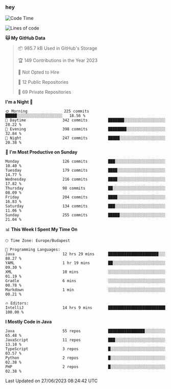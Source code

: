 ### hey

<!--START_SECTION:waka-->
![Code Time](http://img.shields.io/badge/Code%20Time-908%20hrs%2045%20mins-blue)

![Lines of code](https://img.shields.io/badge/From%20Hello%20World%20I%27ve%20Written-986.6%20thousand%20lines%20of%20code-blue)

**🐱 My GitHub Data** 

> 📦 985.7 kB Used in GitHub's Storage 
 > 
> 🏆 149 Contributions in the Year 2023
 > 
> 🚫 Not Opted to Hire
 > 
> 📜 12 Public Repositories 
 > 
> 🔑 69 Private Repositories 
 > 
**I'm a Night 🦉** 

```text
🌞 Morning                225 commits         █████░░░░░░░░░░░░░░░░░░░░   18.56 % 
🌆 Daytime                342 commits         ███████░░░░░░░░░░░░░░░░░░   28.22 % 
🌃 Evening                398 commits         ████████░░░░░░░░░░░░░░░░░   32.84 % 
🌙 Night                  247 commits         █████░░░░░░░░░░░░░░░░░░░░   20.38 % 
```
📅 **I'm Most Productive on Sunday** 

```text
Monday                   126 commits         ███░░░░░░░░░░░░░░░░░░░░░░   10.40 % 
Tuesday                  179 commits         ████░░░░░░░░░░░░░░░░░░░░░   14.77 % 
Wednesday                216 commits         ████░░░░░░░░░░░░░░░░░░░░░   17.82 % 
Thursday                 98 commits          ██░░░░░░░░░░░░░░░░░░░░░░░   08.09 % 
Friday                   204 commits         ████░░░░░░░░░░░░░░░░░░░░░   16.83 % 
Saturday                 134 commits         ███░░░░░░░░░░░░░░░░░░░░░░   11.06 % 
Sunday                   255 commits         █████░░░░░░░░░░░░░░░░░░░░   21.04 % 
```


📊 **This Week I Spent My Time On** 

```text
🕑︎ Time Zone: Europe/Budapest

💬 Programming Languages: 
Java                     12 hrs 29 mins      ██████████████████████░░░   88.27 % 
YAML                     1 hr 19 mins        ██░░░░░░░░░░░░░░░░░░░░░░░   09.30 % 
XML                      10 mins             ░░░░░░░░░░░░░░░░░░░░░░░░░   01.19 % 
Gradle                   6 mins              ░░░░░░░░░░░░░░░░░░░░░░░░░   00.78 % 
Markdown                 1 min               ░░░░░░░░░░░░░░░░░░░░░░░░░   00.21 % 

🔥 Editors: 
IntelliJ                 14 hrs 9 mins       █████████████████████████   100.00 % 
```

**I Mostly Code in Java** 

```text
Java                     55 repos            ████████████████░░░░░░░░░   65.48 % 
JavaScript               11 repos            ███░░░░░░░░░░░░░░░░░░░░░░   13.10 % 
TypeScript               3 repos             █░░░░░░░░░░░░░░░░░░░░░░░░   03.57 % 
Python                   2 repos             █░░░░░░░░░░░░░░░░░░░░░░░░   02.38 % 
PHP                      2 repos             █░░░░░░░░░░░░░░░░░░░░░░░░   02.38 % 
```




 Last Updated on 27/06/2023 08:24:42 UTC
<!--END_SECTION:waka-->
